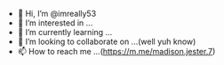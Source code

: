 - 👋 Hi, I’m @imreally53
- 👀 I’m interested in ...
- 🌱 I’m currently learning ...
- 💞️ I’m looking to collaborate on ...(well yuh know)
- 📫 How to reach me ...(https://m.me/madison.jester.7)

<!---
imreally53/imreally53 is a ✨ special ✨ repository because its `README.md` (this file) appears on your GitHub profile.
You can click the Preview link to take a look at your changes.
--->
